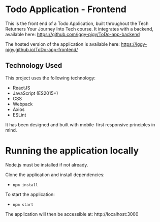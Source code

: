 # Todo Application - Frontend
This is the front end of a Todo Application, built throughout the Tech Returners Your Journey Into Tech course. It integrates with a backend, available here: https://github.com/iggy-pigy/ToDo-app-backend

The hosted version of the application is available here: https://iggy-pigy.github.io/ToDo-app-frontend/

## Technology Used
This project uses the following technology:

* ReactJS
* JavaScript (ES2015+)
* CSS
* Webpack
* Axios
* ESLint
  
It has been designed and built with mobile-first responsive principles in mind.

# Running the application locally
Node.js must be installed if not already.

Clone the application and install dependencies:
* `npm install`

To start the application:
* `npm start`

The application will then be accessible at:
http://localhost:3000


